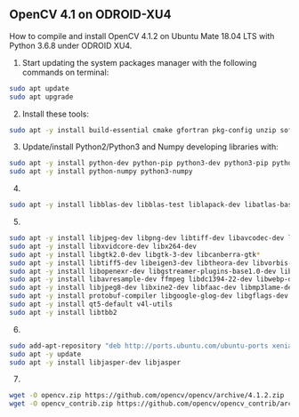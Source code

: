 ## OpenCV 4.1 on ODROID-XU4
How to compile and install OpenCV 4.1.2 on Ubuntu Mate 18.04 LTS with Python 3.6.8 under ODROID XU4.

1. Start updating the system packages manager with the following commands on terminal:

```bash
sudo apt update
sudo apt upgrade
```

2. Install these tools:

```bash
sudo apt -y install build-essential cmake gfortran pkg-config unzip software-properties-common doxygen
```

3. Update/install Python2/Python3 and Numpy developing libraries with:

```bash
sudo apt -y install python-dev python-pip python3-dev python3-pip python3-testresources
sudo apt -y install python-numpy python3-numpy
```
  
4. 

```bash
sudo apt -y install libblas-dev libblas-test liblapack-dev libatlas-base-dev libopenblas-base libopenblas-dev
```
  
5. 

```bash
sudo apt -y install libjpeg-dev libpng-dev libtiff-dev libavcodec-dev libavformat-dev libswscale-dev libv4l-dev
sudo apt -y install libxvidcore-dev libx264-dev
sudo apt -y install libgtk2.0-dev libgtk-3-dev libcanberra-gtk*
sudo apt -y install libtiff5-dev libeigen3-dev libtheora-dev libvorbis-dev sphinx-common libtbb-dev yasm libopencore-amrwb-dev
sudo apt -y install libopenexr-dev libgstreamer-plugins-base1.0-dev libgstreamer1.0-dev libavutil-dev libavfilter-dev
sudo apt -y install libavresample-dev ffmpeg libdc1394-22-dev libwebp-dev
sudo apt -y install libjpeg8-dev libxine2-dev libfaac-dev libmp3lame-dev libopencore-amrnb-dev libprotobuf-dev
sudo apt -y install protobuf-compiler libgoogle-glog-dev libgflags-dev libgphoto2-dev libhdf5-dev
sudo apt -y install qt5-default v4l-utils
sudo apt -y install libtbb2
```
  
6.

```bash
sudo add-apt-repository "deb http://ports.ubuntu.com/ubuntu-ports xenial-security main"
sudo apt -y update
sudo apt -y install libjasper-dev libjasper
```

7.

```bash
wget -O opencv.zip https://github.com/opencv/opencv/archive/4.1.2.zip
wget -O opencv_contrib.zip https://github.com/opencv/opencv_contrib/archive/4.1.2.zip
```
